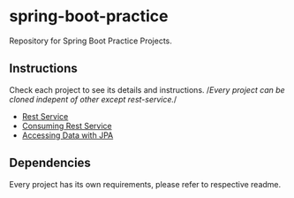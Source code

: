 # spring-boot-practice

Repository for Spring Boot Practice Projects.

## Instructions

Check each project to see its details and instructions. /*Every project can be cloned indepent of other except rest-service.*/

- [Rest Service](rest-service/README.adoc)
- [Consuming Rest Service](https://github.com/vimal-s/consuming-rest-service/blob/master/README.adoc)
- [Accessing Data with JPA](https://github.com/vimal-s/accessing-data-with-jpa/blob/master/README.adoc)

## Dependencies

Every project has its own requirements, please refer to respective readme.
